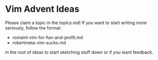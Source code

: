 # Vim Advent Ideas

Please claim a topic in the topics.md!  If you want to start writing
more seriously, follow the format:

 - romainl-vim-for-fun-and-profit.md
 - robertmeta-vim-sucks.md

in the root of ideas to start sketching stuff down or if you want 
feedback.
